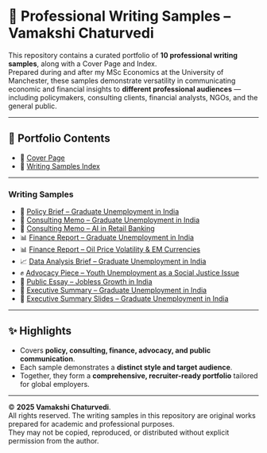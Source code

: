 # 📂 Professional Writing Samples – Vamakshi Chaturvedi  

This repository contains a curated portfolio of **10 professional writing samples**, along with a Cover Page and Index.  
Prepared during and after my MSc Economics at the University of Manchester, these samples demonstrate versatility in communicating economic and financial insights to **different professional audiences** — including policymakers, consulting clients, financial analysts, NGOs, and the general public.  

---

## 📑 Portfolio Contents  

- 📘 [Cover Page](docs/00_Cover_Page.pdf)  
- 📘 [Writing Samples Index](docs/01_Writing_Samples_Index.pdf)

---

### Writing Samples  
- 📘 [Policy Brief – Graduate Unemployment in India](docs/02_Policy_Brief_Graduate_Unemployment.pdf)  
- 💼 [Consulting Memo – Graduate Unemployment in India](docs/03_Consulting_Memo_Graduate_Unemployment.pdf)  
- 💼 [Consulting Memo – AI in Retail Banking](docs/04_Consulting_Memo_AI_Retail_Banking.pdf)  
- 📊 [Finance Report – Graduate Unemployment in India](docs/05_Finance_Report_Graduate_Unemployment.pdf)  
- 📊 [Finance Report – Oil Price Volatility & EM Currencies](docs/06_Finance_Report_Oil_Price_Volatility.pdf)  
- 📈 [Data Analysis Brief – Graduate Unemployment in India](docs/07_Data_Analysis_Brief_Graduate_Unemployment.pdf)  
- ✊ [Advocacy Piece – Youth Unemployment as a Social Justice Issue](docs/08_Advocacy_Youth_Unemployment.pdf)  
- 📰 [Public Essay – Jobless Growth in India](docs/09_Public_Essay_Jobless_Growth.pdf)  
- 📝 [Executive Summary – Graduate Unemployment in India](docs/10_Executive_Summary_Graduate_Unemployment.pdf)  
- 📝 [Executive Summary Slides – Graduate Unemployment in India](docs/11_Executive_Summary_Slides.pdf)  

---

## ✨ Highlights  

- Covers **policy, consulting, finance, advocacy, and public communication**.  
- Each sample demonstrates a **distinct style and target audience**.  
- Together, they form a **comprehensive, recruiter-ready portfolio** tailored for global employers.  

---


© **2025 Vamakshi Chaturvedi**.  
All rights reserved. The writing samples in this repository are original works prepared for academic and professional purposes.  
They may not be copied, reproduced, or distributed without explicit permission from the author.  

